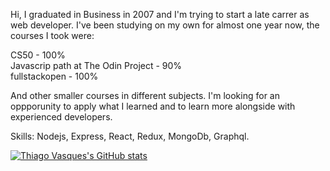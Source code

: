 Hi, I graduated in Business in 2007 and I'm trying to start a late carrer as web developer.
I've been studying on my own for almost one year now, the courses I took were:
  
CS50 - 100%  
Javascrip path at The Odin  Project - 90%  
fullstackopen - 100%  
  
And other smaller courses in different subjects. I'm looking for an oppporunity to apply what 
I learned and to learn more alongside with experienced developers.


Skills: Nodejs, Express, React, Redux, MongoDb, Graphql.

[![Thiago Vasques's GitHub stats](https://github-readme-stats.vercel.app/api?username=thiagorvasques&theme=dark&show_icons=true)
](https://github.com/anuraghazra/github-readme-stats)




